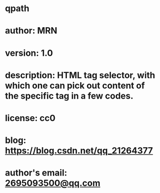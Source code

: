 #
# qpath
# author: MRN
# version: 1.0
# description: HTML tag selector, with which one can pick out content of the specific tag in a few codes.
# license: cc0
# blog: https://blog.csdn.net/qq_21264377
# author's email: 2695093500@qq.com
#

